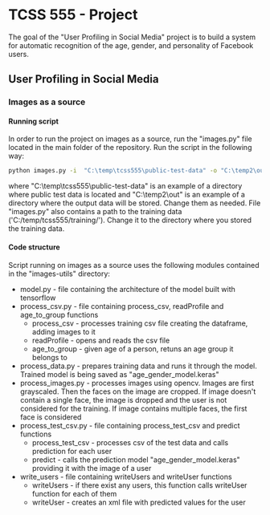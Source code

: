 
# TCSS 555 - Project
The goal of the "User Profiling in Social Media" project is to build a system for automatic recognition of the age, gender, and personality of Facebook users.




## User Profiling in Social Media
### Images as a source
#### Running script
In order to run the project on images as a source, run the "images.py" file located in the main folder of the repository. Run the script in the following way:

```bash
python images.py -i  "C:\temp\tcss555\public-test-data" -o "C:\temp2\out"
```
where "C:\temp\tcss555\public-test-data" is an example of a directory where public test data is located and "C:\temp2\out" is an example of a directory where the output data will be stored. Change them as needed. File "images.py" also contains a path to the training data ('C:/temp/tcss555/training/'). Change it to the directory where you stored the training data.

#### Code structure
Script running on images as a source uses the following modules contained in the "images-utils" directory:
 * model.py - file containing the architecture of the model built with tensorflow
 * process_csv.py - file containing process_csv, readProfile and age_to_group functions
    * process_csv - processes training csv file creating the dataframe, adding images to it
    * readProfile - opens and reads the csv file
    * age_to_group - given age of a person, retuns an age group it belongs to
* process_data.py - prepares training data and runs it through the model. Trained model is being saved as "age_gender_model.keras"
* process_images.py - processes images using opencv. Images are first grayscaled. Then the faces on the image are cropped. If image doesn't contain a single face, the image is dropped and the user is not considered for the training. If image contains multiple faces, the first face is considered
* process_test_csv.py - file containing process_test_csv and predict functions
    * process_test_csv - processes csv of the test data and calls prediction for each user
    * predict - calls the prediction model "age_gender_model.keras" providing it with the image of a user
* write_users - file containing writeUsers and writeUser functions
    * writeUsers - if there exist any users, this function calls writeUser function for each of them
    * writeUser - creates an xml file with predicted values for the user









